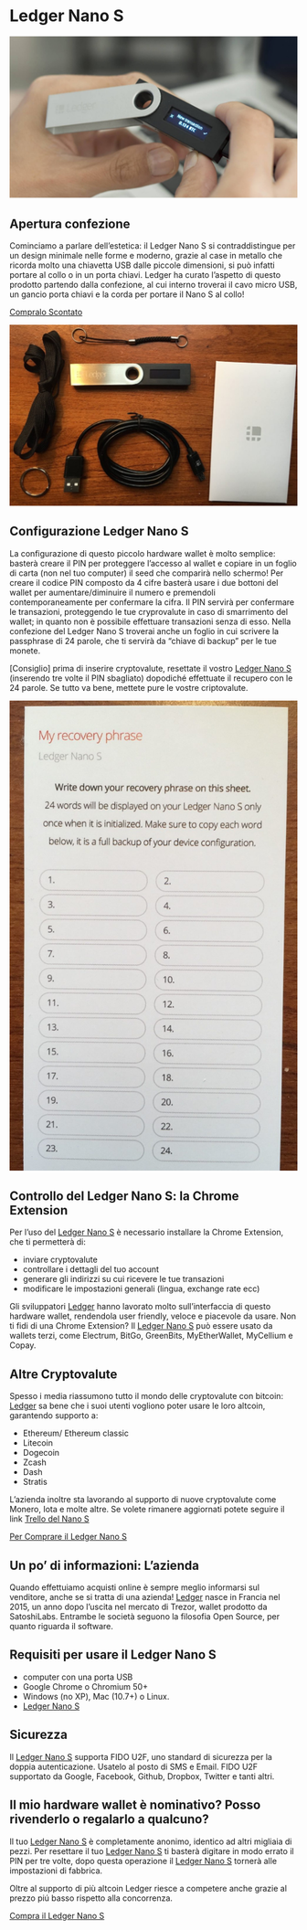 # Ledger Nano S

![first](https://raw.githubusercontent.com/tokenplatform/bitcoin-sicuri/master/ledger/Recensione-Ledger-Nano-S-Wallet.jpg)

## Apertura confezione

Cominciamo a parlare dell’estetica: il Ledger Nano S si contraddistingue per un design minimale nelle forme e moderno, grazie al case in metallo che ricorda molto una chiavetta USB dalle piccole dimensioni, si può infatti portare al collo o in un porta chiavi. Ledger ha curato l’aspetto di questo prodotto partendo dalla confezione, al cui interno troverai il cavo micro USB, un gancio porta chiavi e la corda per portare il Nano S al collo!

[Compralo Scontato](https://www.ledgerwallet.com/r/c3d5?path=/products/ledger-nano-s&tracker=SCONTO-GH)

![first](https://raw.githubusercontent.com/tokenplatform/bitcoin-sicuri/master/ledger/confezione-ledger-nano-s-1024x643.jpg)

## Configurazione Ledger Nano S

La configurazione di questo piccolo hardware wallet è molto semplice: basterà creare il PIN per proteggere l’accesso al wallet e copiare in un foglio di carta (non nel tuo computer) il seed che comparirà nello schermo! Per creare il codice PIN composto da 4 cifre basterà usare i due bottoni del wallet per aumentare/diminuire il numero e premendoli contemporaneamente per confermare la cifra. Il PIN servirà per confermare le transazioni, proteggendo le tue cryprovalute in caso di smarrimento del wallet; in quanto non è possibile effettuare transazioni senza di esso. Nella confezione del Ledger Nano S troverai anche un foglio in cui scrivere la passphrase di 24 parole, che ti servirà da “chiave di backup” per le tue monete.

[Consiglio] prima di inserire cryptovalute, resettate il vostro [Ledger Nano S](https://www.ledgerwallet.com/r/c3d5?path=/products/ledger-nano-s&tracker=SCONTO-GH) (inserendo tre volte il PIN sbagliato) dopodiché effettuate il recupero con le 24 parole. Se tutto va bene, mettete pure le vostre criptovalute.

![first](https://raw.githubusercontent.com/tokenplatform/bitcoin-sicuri/master/ledger/foglio-seed-originale-980x1600.jpg)

## Controllo del Ledger Nano S: la Chrome Extension

Per l’uso del [Ledger Nano S](https://www.ledgerwallet.com/r/c3d5?path=/products/ledger-nano-s&tracker=SCONTO-GH) è necessario installare la Chrome Extension, che ti permetterà di:

* inviare cryptovalute
* controllare i dettagli del tuo account
* generare gli indirizzi su cui ricevere le tue transazioni
* modificare le impostazioni generali (lingua, exchange rate ecc)

Gli sviluppatori [Ledger](https://www.ledgerwallet.com/r/c3d5?path=/products/ledger-nano-s&tracker=SCONTO-GH) hanno lavorato molto sull’interfaccia di questo hardware wallet, rendendola user friendly, veloce e piacevole da usare. Non ti fidi di una Chrome Extension? Il [Ledger Nano S](https://www.ledgerwallet.com/r/c3d5?path=/products/ledger-nano-s&tracker=SCONTO-GH) può essere usato da wallets terzi, come Electrum, BitGo, GreenBits, MyEtherWallet, MyCellium e Copay.

## Altre Cryptovalute

Spesso i media riassumono tutto il mondo delle cryptovalute con bitcoin: [Ledger](https://www.ledgerwallet.com/r/c3d5?path=/products/ledger-nano-s&tracker=SCONTO-GH) sa bene che i suoi utenti vogliono poter usare le loro altcoin, garantendo supporto a:

* Ethereum/ Ethereum classic
* Litecoin
* Dogecoin
* Zcash
* Dash
* Stratis

L’azienda inoltre sta lavorando al supporto di nuove cryptovalute come Monero, Iota e molte altre.
Se volete rimanere aggiornati potete seguire il link [Trello del Nano S](https://trello.com/b/5nQ1mdzt/ledger-roadmap)

[Per Comprare il Ledger Nano S](https://www.ledgerwallet.com/r/c3d5?path=/products/ledger-nano-s&tracker=SCONTO-GH)

## Un po’ di informazioni: L’azienda

Quando effettuiamo acquisti online è sempre meglio informarsi sul venditore, anche se si tratta di una azienda! [Ledger](https://www.ledgerwallet.com/r/c3d5?path=/products/ledger-nano-s&tracker=SCONTO-GH) nasce in Francia nel 2015, un anno dopo l’uscita nel mercato di Trezor, wallet prodotto da SatoshiLabs. Entrambe le società seguono la filosofia Open Source, per quanto riguarda il software.

## Requisiti per usare il Ledger Nano S

* computer con una porta USB
* Google Chrome o Chromium 50+
* Windows (no XP), Mac (10.7+) o Linux.
* [Ledger Nano S](https://www.ledgerwallet.com/r/c3d5?path=/products/ledger-nano-s&tracker=SCONTO-GH)

## Sicurezza
Il [Ledger Nano S](https://www.ledgerwallet.com/r/c3d5?path=/products/ledger-nano-s&tracker=SCONTO-GH) supporta FIDO U2F, uno standard di sicurezza per la doppia autenticazione. Usatelo al posto di SMS e Email.
FIDO U2F  supportato da Google, Facebook, Github, Dropbox, Twitter e tanti altri.

## Il mio hardware wallet è nominativo? Posso rivenderlo o regalarlo a qualcuno?

Il tuo [Ledger Nano S](https://www.ledgerwallet.com/r/c3d5?path=/products/ledger-nano-s&tracker=SCONTO-GH) è completamente anonimo, identico ad altri migliaia di pezzi. Per resettare il tuo [Ledger Nano S](https://www.ledgerwallet.com/r/c3d5?path=/products/ledger-nano-s&tracker=SCONTO-GH) ti basterà digitare in modo errato il PIN per tre volte, dopo questa operazione il [Ledger Nano S](https://www.ledgerwallet.com/r/c3d5?path=/products/ledger-nano-s&tracker=SCONTO-GH) tornerà alle impostazioni di fabbrica.

Oltre al supporto di più altcoin Ledger riesce a competere anche grazie al prezzo piú basso rispetto alla concorrenza.

[Compra il Ledger Nano S](https://www.ledgerwallet.com/r/c3d5?path=/products/ledger-nano-s&tracker=SCONTO-GH)
